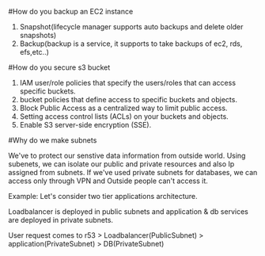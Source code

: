 #How do you backup an EC2 instance

1. Snapshot(lifecycle manager supports auto backups and delete older snapshots)
2. Backup(backup is a service, it supports to take backups of ec2, rds, efs,etc..)


#How do you secure s3 bucket 
1. IAM user/role policies that specify the users/roles that can access specific buckets.
2. bucket policies that define access to specific buckets and objects.
3. Block Public Access as a centralized way to limit public access.
4. Setting access control lists (ACLs) on your buckets and objects.
5. Enable S3 server-side encryption (SSE).

#Why do we make subnets

We've to protect our senstive data information from outside world.
Using subenets, we can isolate our public and private resources and also Ip assigned from subnets.
If we've used private subnets for databases,  we can access only through VPN and Outside people can't access it.


Example:
Let's consider two tier applications architecture.

Loadbalancer is deployed in public subnets and application & db services are deployed in private subnets.

User request comes to r53 > Loadbalancer(PublicSubnet) > application(PrivateSubnet) > DB(PrivateSubnet)